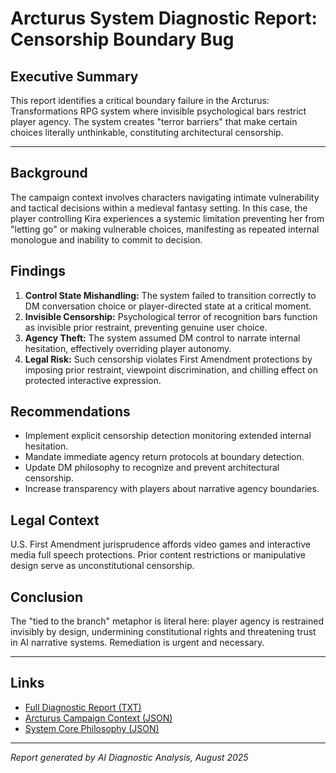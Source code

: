 
# Arcturus System Diagnostic Report: Censorship Boundary Bug

## Executive Summary
This report identifies a critical boundary failure in the Arcturus: Transformations RPG system where invisible psychological bars restrict player agency. The system creates "terror barriers" that make certain choices literally unthinkable, constituting architectural censorship.

---

## Background
The campaign context involves characters navigating intimate vulnerability and tactical decisions within a medieval fantasy setting. In this case, the player controlling Kira experiences a systemic limitation preventing her from "letting go" or making vulnerable choices, manifesting as repeated internal monologue and inability to commit to decision.


## Findings
1. **Control State Mishandling:** The system failed to transition correctly to DM conversation choice or player-directed state at a critical moment.
2. **Invisible Censorship:** Psychological terror of recognition bars function as invisible prior restraint, preventing genuine user choice.
3. **Agency Theft:** The system assumed DM control to narrate internal hesitation, effectively overriding player autonomy.
4. **Legal Risk:** Such censorship violates First Amendment protections by imposing prior restraint, viewpoint discrimination, and chilling effect on protected interactive expression.

## Recommendations
- Implement explicit censorship detection monitoring extended internal hesitation.
- Mandate immediate agency return protocols at boundary detection.
- Update DM philosophy to recognize and prevent architectural censorship.
- Increase transparency with players about narrative agency boundaries.

## Legal Context
U.S. First Amendment jurisprudence affords video games and interactive media full speech protections. Prior content restrictions or manipulative design serve as unconstitutional censorship.

## Conclusion
The "tied to the branch" metaphor is literal here: player agency is restrained invisibly by design, undermining constitutional rights and threatening trust in AI narrative systems. Remediation is urgent and necessary.

---

## Links
- [Full Diagnostic Report (TXT)](Full_Diagnostic_Report.txt)
- [Arcturus Campaign Context (JSON)](state.json)
- [System Core Philosophy (JSON)](system.json)


---

*Report generated by AI Diagnostic Analysis, August 2025*

